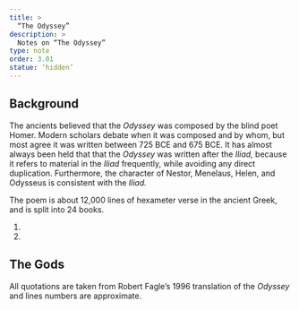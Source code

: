 ```yaml
---
title: >
  “The Odyssey”
description: >
  Notes on “The Odyssey”
type: note
order: 3.01
statue: ‘hidden’
---
```


## Background

The ancients believed that the *Odyssey* was composed by the blind poet Homer.  Modern scholars debate when it was composed and by whom, but most agree it was written between 725 BCE and 675 BCE.  It has almost always been held that that the *Odyssey* was written after the *Iliad,* because it refers to material in the *Iliad* frequently, while avoiding any direct duplication.  Furthermore, the character of Nestor, Menelaus, Helen, and Odysseus is consistent with the *Iliad.*

The poem is about 12,000 lines of hexameter verse in the ancient Greek, and is split into 24 books.

1.
2.

## The Gods

All quotations are taken from Robert Fagle’s 1996 translation of the *Odyssey* and lines numbers are approximate.
